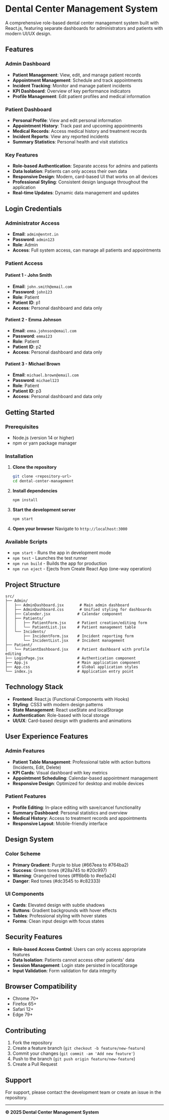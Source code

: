 # Dental Center Management System

A comprehensive role-based dental center management system built with React.js, featuring separate dashboards for administrators and patients with modern UI/UX design.

## Features

### Admin Dashboard
- **Patient Management**: View, edit, and manage patient records
- **Appointment Management**: Schedule and track appointments
- **Incident Tracking**: Monitor and manage patient incidents
- **KPI Dashboard**: Overview of key performance indicators
- **Profile Management**: Edit patient profiles and medical information

### Patient Dashboard
- **Personal Profile**: View and edit personal information
- **Appointment History**: Track past and upcoming appointments
- **Medical Records**: Access medical history and treatment records
- **Incident Reports**: View any reported incidents
- **Summary Statistics**: Personal health and visit statistics

### Key Features
- **Role-based Authentication**: Separate access for admins and patients
- **Data Isolation**: Patients can only access their own data
- **Responsive Design**: Modern, card-based UI that works on all devices
- **Professional Styling**: Consistent design language throughout the application
- **Real-time Updates**: Dynamic data management and updates

## Login Credentials

### Administrator Access
- **Email**: `admin@entnt.in`
- **Password**: `admin123`
- **Role**: Admin
- **Access**: Full system access, can manage all patients and appointments

### Patient Access

#### Patient 1 - John Smith
- **Email**: `john.smith@email.com`
- **Password**: `john123`
- **Role**: Patient
- **Patient ID**: p1
- **Access**: Personal dashboard and data only

#### Patient 2 - Emma Johnson
- **Email**: `emma.johnson@email.com`
- **Password**: `emma123`
- **Role**: Patient
- **Patient ID**: p2
- **Access**: Personal dashboard and data only

#### Patient 3 - Michael Brown
- **Email**: `michael.brown@email.com`
- **Password**: `michael123`
- **Role**: Patient
- **Patient ID**: p3
- **Access**: Personal dashboard and data only

## Getting Started

### Prerequisites
- Node.js (version 14 or higher)
- npm or yarn package manager

### Installation

1. **Clone the repository**
   ```bash
   git clone <repository-url>
   cd dental-center-management
   ```

2. **Install dependencies**
   ```bash
   npm install
   ```

3. **Start the development server**
   ```bash
   npm start
   ```

4. **Open your browser**
   Navigate to `http://localhost:3000`

### Available Scripts

- `npm start` - Runs the app in development mode
- `npm test` - Launches the test runner
- `npm run build` - Builds the app for production
- `npm run eject` - Ejects from Create React App (one-way operation)

## Project Structure

```
src/
├── Admin/
│   ├── AdminDashboard.jsx       # Main admin dashboard
│   ├── AdminDashboard.css       # Unified styling for dashboards
│   ├── Calender.jsx            # Calendar component
│   ├── Patients/
│   │   ├── PatientForm.jsx     # Patient creation/editing form
│   │   └── PatientList.jsx     # Patient management table
│   └── Incidents/
│       ├── IncidentForm.jsx    # Incident reporting form
│       └── IncidentList.jsx    # Incident management
├── Patient/
│   └── PatientDashboard.jsx    # Patient dashboard with profile editing
├── LoginPage.jsx               # Authentication component
├── App.js                      # Main application component
├── App.css                     # Global application styles
└── index.js                    # Application entry point
```

## Technology Stack

- **Frontend**: React.js (Functional Components with Hooks)
- **Styling**: CSS3 with modern design patterns
- **State Management**: React useState and localStorage
- **Authentication**: Role-based with local storage
- **UI/UX**: Card-based design with gradients and animations

## User Experience Features

### Admin Features
- **Patient Table Management**: Professional table with action buttons (Incidents, Edit, Delete)
- **KPI Cards**: Visual dashboard with key metrics
- **Appointment Scheduling**: Calendar-based appointment management
- **Responsive Design**: Optimized for desktop and mobile devices

### Patient Features
- **Profile Editing**: In-place editing with save/cancel functionality
- **Summary Dashboard**: Personal statistics and overview
- **Medical History**: Access to treatment records and appointments
- **Responsive Layout**: Mobile-friendly interface

## Design System

### Color Scheme
- **Primary Gradient**: Purple to blue (#667eea to #764ba2)
- **Success**: Green tones (#28a745 to #20c997)
- **Warning**: Orange/red tones (#ff6b6b to #ee5a24)
- **Danger**: Red tones (#dc3545 to #c82333)

### UI Components
- **Cards**: Elevated design with subtle shadows
- **Buttons**: Gradient backgrounds with hover effects
- **Tables**: Professional styling with hover states
- **Forms**: Clean input design with focus states

## Security Features

- **Role-based Access Control**: Users can only access appropriate features
- **Data Isolation**: Patients cannot access other patients' data
- **Session Management**: Login state persisted in localStorage
- **Input Validation**: Form validation for data integrity

## Browser Compatibility

- Chrome 70+
- Firefox 65+
- Safari 12+
- Edge 79+

## Contributing

1. Fork the repository
2. Create a feature branch (`git checkout -b feature/new-feature`)
3. Commit your changes (`git commit -am 'Add new feature'`)
4. Push to the branch (`git push origin feature/new-feature`)
5. Create a Pull Request

## Support

For support, please contact the development team or create an issue in the repository.

---

**© 2025 Dental Center Management System**
